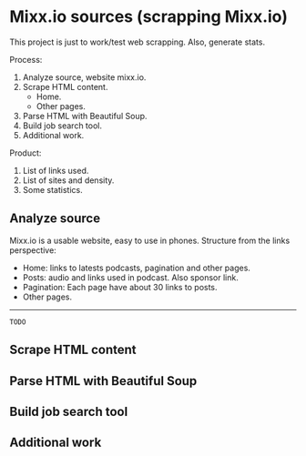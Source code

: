 # Mixx.io sources (scrapping Mixx.io)

This project is just to work/test web scrapping. Also, generate stats.

Process:
1. Analyze source, website mixx.io.
2. Scrape HTML content.
    * Home.
    * Other pages.
3. Parse HTML with Beautiful Soup.
4. Build job search tool.
5. Additional work.

Product:
1. List of links used.
2. List of sites and density.
3. Some statistics.

## Analyze source
Mixx.io is a usable website, easy to use in phones. Structure from the links perspective:
* Home: links to latests podcasts, pagination and other pages.
* Posts: audio and links used in podcast. Also sponsor link.
* Pagination: Each page have about 30 links to posts.
* Other pages.



---
`TODO`

## Scrape HTML content


## Parse HTML with Beautiful Soup


## Build job search tool


## Additional work